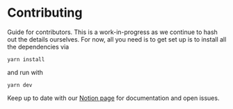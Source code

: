 # Contributing

Guide for contributors. This is a work-in-progress as we continue to hash out the details ourselves. For now, all you need is to get set up is to install all the dependencies via

```
yarn install
```

and run with

```
yarn dev
```

Keep up to date with our [Notion page](https://vandyhacks.notion.site/Witness-c1f3395eb60547779f96d5057f56f3d2) for documentation and open issues.
